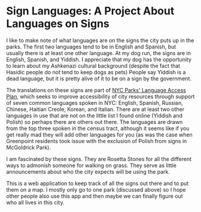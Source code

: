 # Sign Languages: A Project About Languages on Signs

I like to make note of what languages are on the signs the city puts up in the parks. The first two languages tend to be in English and Spanish, but usually there is at least one other language. At my dog run, the signs are in English, Spanish, and Yiddish. I appreciate that my dog has the opportunity to learn about my Ashkenazi cultural background (despite the fact that Hasidic people do not tend to keep dogs as pets) People say Yiddish is a dead language, but it is pretty alive of it to be on a sign by the government.

The translations on these signs are part of [NYC Parks' Language Access Plan](https://www.nycgovparks.org/sub_about/lap_dpr.pdf), which seeks to improve accessibility of city resources through support of seven common languages spoken in NYC: English, Spanish, Russian, Chinese, Haitian Creole, Korean, and Italian. There are at least two other languages in use that are not on the little list I found online (Yiddish and Polish) so perhaps there are others out there. The languages are drawn from the top three spoken in the census tract, although it seems like if you get really mad they will add other languages for you (as was the case when Greenpoint residents took issue with the exclusion of Polish from signs in McGoldrick Park). 
 
I am fascinated by these signs. They are Rosetta Stones for all the different ways to admonish someone for walking on grass. They serve as little announcements about who the city expects will be using the park.

This is a web application to keep track of all the signs out there and to put them on a map. I mostly only go to one park (discussed above) so I hope other people also use this app and then maybe we can finally figure out who all lives in this city. 